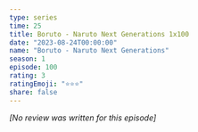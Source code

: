 ```yaml
---
type: series
time: 25
title: Boruto - Naruto Next Generations 1x100
date: "2023-08-24T00:00:00"
name: "Boruto - Naruto Next Generations"
season: 1
episode: 100
rating: 3
ratingEmoji: "⭐️⭐️⭐️"
share: false
---
```


_[No review was written for this episode]_